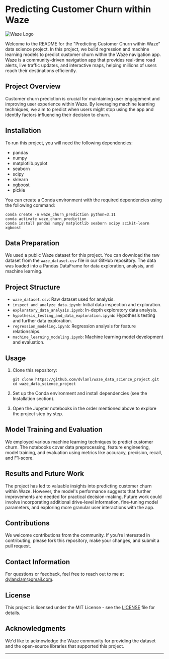 # Predicting Customer Churn within Waze

![Waze Logo](Waze_logo.png)

Welcome to the README for the "Predicting Customer Churn within Waze" data science project. In this project, we build regression and machine learning models to predict customer churn within the Waze navigation app. Waze is a community-driven navigation app that provides real-time road alerts, live traffic updates, and interactive maps, helping millions of users reach their destinations efficiently.

## Project Overview

Customer churn prediction is crucial for maintaining user engagement and improving user experience within Waze. By leveraging machine learning techniques, we aim to predict when users might stop using the app and identify factors influencing their decision to churn.

## Installation

To run this project, you will need the following dependencies:

- pandas
- numpy
- matplotlib.pyplot
- seaborn
- scipy
- sklearn
- xgboost
- pickle

You can create a Conda environment with the required dependencies using the following command:

```
conda create -n waze_churn_prediction python=3.11
conda activate waze_churn_prediction
conda install pandas numpy matplotlib seaborn scipy scikit-learn xgboost
```

## Data Preparation

We used a public Waze dataset for this project. You can download the raw dataset from the `waze_dataset.csv` file in our GitHub repository. The data was loaded into a Pandas DataFrame for data exploration, analysis, and machine learning.

## Project Structure

- `waze_dataset.csv`: Raw dataset used for analysis.
- `inspect_and_analyze_data.ipynb`: Initial data inspection and exploration.
- `exploratory_data_analysis.ipynb`: In-depth exploratory data analysis.
- `hypothesis_testing_and_data_exploration.ipynb`: Hypothesis testing and further data exploration.
- `regression_modeling.ipynb`: Regression analysis for feature relationships.
- `machine_learning_modeling.ipynb`: Machine learning model development and evaluation.

## Usage

1. Clone this repository:
   ```
   git clone https://github.com/dvlanl/waze_data_science_project.git
   cd waze_data_science_project
   ```

2. Set up the Conda environment and install dependencies (see the Installation section).

3. Open the Jupyter notebooks in the order mentioned above to explore the project step by step.

## Model Training and Evaluation

We employed various machine learning techniques to predict customer churn. The notebooks cover data preprocessing, feature engineering, model training, and evaluation using metrics like accuracy, precision, recall, and F1-score.

## Results and Future Work

The project has led to valuable insights into predicting customer churn within Waze. However, the model's performance suggests that further improvements are needed for practical decision-making. Future work could involve incorporating additional drive-level information, fine-tuning model parameters, and exploring more granular user interactions with the app.

## Contributions

We welcome contributions from the community. If you're interested in contributing, please fork this repository, make your changes, and submit a pull request.

## Contact Information

For questions or feedback, feel free to reach out to me at dylanxlam@gmail.com.

## License

This project is licensed under the MIT License - see the [LICENSE](LICENSE) file for details.

## Acknowledgments

We'd like to acknowledge the Waze community for providing the dataset and the open-source libraries that supported this project.

---
